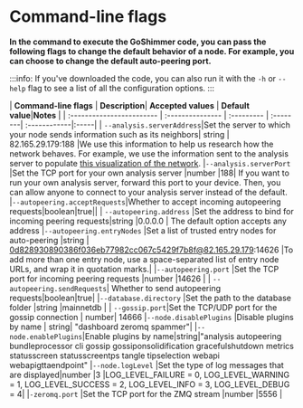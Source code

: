 # Command-line flags

**In the command to execute the GoShimmer code, you can pass the following flags to change the default behavior of a node. For example, you can choose to change the default auto-peering port.**

:::info:
If you've downloaded the code, you can also run it with the `-h` or `--help` flag to see a list of all the configuration options.
:::

| **Command-line flags** |  **Description**| **Accepted values** | **Default value**|**Notes** |
| :------------------------ | :--------------- | :--------- | :--------| :------------|:-----|
|<a name="analysis-server-address"></a> `--analysis.serverAddress`|Set the server to which your node sends information such as its neighbors| string | 82.165.29.179:188 |We use this information to help us research how the network behaves. For example, we use the information sent to the analysis server to populate [this visualization of the network](http://159.69.158.51/).
|<a name="analysis-server-port"></a>`--analysis.serverPort` |Set the TCP port for your own analysis server |number |188| If you want to run your own analysis server, forward this port to your device. Then, you can allow anyone to connect to your analysis server instead of the default.
|`--autopeering.acceptRequests`|Whether to accept incoming autopeering requests|boolean|true||
|<a name="autopeering-address"></a> `--autopeering.address` |Set the address to bind for incoming peering requests|string |0.0.0.0 | The default option accepts any address
|<a name="autopeering-entry-nodes"></a>`--autopeering.entryNodes` |Set a list of trusted entry nodes for auto-peering |string | 0d828930890386f036eb77982cc067c5429f7b8f@82.165.29.179:14626 |To add more than one entry node, use a space-separated list of entry node URLs, and wrap it in quotation marks.|
|<a name="autopeering-port"></a>`--autopeering.port` |Set the TCP port for incoming peering requests |number |14626 |
| `--autopeering.sendRequests`| Whether to send autopeering requests|boolean|true|
|<a name="database-directory"></a>`--database.directory` |Set the path to the database folder  |string |mainnetdb | 
|<a name="gossip-port"></a> `--gossip.port`|Set the TCP/UDP port for the gossip connection | number| 14666
|<a name="node-disable-plugins"></a>`--node.disablePlugins` |Disable plugins by name | string| "dashboard zeromq spammer"|
|<a name="node-enable-plugins"></a>`--node.enablePlugins`|Enable plugins by name|string|"analysis autopeering bundleprocessor cli gossip gossiponsolidification gracefulshutdown metrics statusscreen statusscreentps tangle tipselection webapi webapigttaendpoint"
|<a name="node-log-level"></a>`--node.logLevel` |Set the type of log messages that are displayed|number |3 |LOG_LEVEL_FAILURE = 0, LOG_LEVEL_WARNING = 1, LOG_LEVEL_SUCCESS = 2, LOG_LEVEL_INFO = 3, LOG_LEVEL_DEBUG = 4|
|<a name="zeromq-port"></a>`-zeromq.port` |Set the TCP port for the ZMQ stream |number |5556 | 
